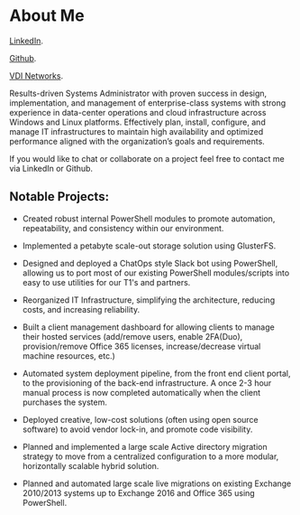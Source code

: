 # [](#header-1)About Me


[LinkedIn](https://www.linkedin.com/in/kevin-nishimura-258bbba4/).

[Github](https://github.com/KevinNish).

[VDI Networks](http://www.vdinetworks.com).


Results-driven Systems Administrator with proven success in design, implementation, and management of enterprise-class
systems with strong experience in data-center operations and cloud infrastructure across Windows and Linux platforms. Effectively plan, install, configure, and manage IT infrastructures to maintain high availability and optimized performance aligned with the organization’s goals and requirements.

If you would like to chat or collaborate on a project feel free to contact me via LinkedIn or Github.

## [](#header-2)Notable Projects:


- Created robust internal PowerShell modules to promote automation, repeatability, and consistency within our environment.

- Implemented a petabyte scale-out storage solution using GlusterFS.

- Designed and deployed a ChatOps style Slack bot using PowerShell, allowing us to port most of our existing PowerShell modules/scripts into easy to use utilities for our T1's and partners.

- Reorganized IT Infrastructure, simplifying the architecture, reducing costs, and increasing reliability.

- Built a client management dashboard for allowing clients to manage their hosted services (add/remove users, enable 2FA(Duo), provision/remove Office 365 licenses, increase/decrease virtual machine resources, etc.)

- Automated system deployment pipeline, from the front end client portal, to the provisioning of the back-end infrastructure. A once 2-3 hour manual process is now completed automatically when the client purchases the system.

- Deployed creative, low-cost solutions (often using open source software) to avoid vendor lock-in,  and promote code visibility.

- Planned and implemented a large scale Active directory migration strategy to move from a centralized configuration to a more modular, horizontally scalable hybrid solution.

- Planned and automated large scale live migrations on existing Exchange 2010/2013 systems up to Exchange 2016 and Office 365 using PowerShell. 
